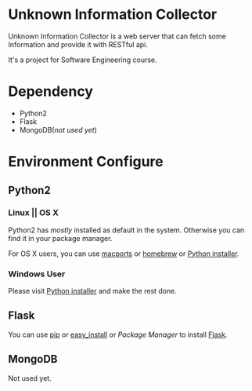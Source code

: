 Unknown Information Collector
=============================

  Unknown Information Collector is a web server that can fetch some Information and provide it with RESTful api.

  It's a project for Software Engineering course.

Dependency
==========

  + Python2
  + Flask
  + MongoDB(*not used yet*)

Environment Configure
=====================

Python2
-------

### Linux || OS X ###

  Python2 has *mostly* installed as default in the system.
  Otherwise you can find it in your package manager.

  For OS X users, you can use [macports](http://www.macports.org/) or [homebrew](http://brew.sh/) or [Python installer](http://www.python.org/getit/). 

### Windows User ###

  Please visit [Python installer](http://www.python.org/getit/) and make the rest done.

Flask
-----

  You can use [pip](http://www.pip-installer.org/en/latest/) or [easy_install](https://pypi.python.org/pypi/setuptools) or *Package Manager* to install [Flask](http://flask.pocoo.org/).


MongoDB
-------

  Not used yet.

